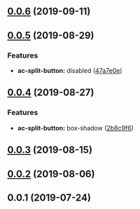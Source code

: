 <a name="0.0.6"></a>
## [0.0.6](https://github.com/tinper-bee/ac-split-button/compare/v0.0.5...v0.0.6) (2019-09-11)



<a name="0.0.5"></a>
## [0.0.5](https://github.com/tinper-bee/ac-split-button/compare/v0.0.4...v0.0.5) (2019-08-29)


### Features

* **ac-split-button:** disabled ([47a7e0e](https://github.com/tinper-bee/ac-split-button/commit/47a7e0e))



<a name="0.0.4"></a>
## [0.0.4](https://github.com/tinper-bee/ac-split-button/compare/v0.0.3...v0.0.4) (2019-08-27)


### Features

* **ac-split-button:** box-shadow ([2b8c9f6](https://github.com/tinper-bee/ac-split-button/commit/2b8c9f6))



<a name="0.0.3"></a>
## [0.0.3](https://github.com/tinper-bee/ac-split-button/compare/v0.0.2...v0.0.3) (2019-08-15)



<a name="0.0.2"></a>
## [0.0.2](https://github.com/tinper-bee/ac-split-button/compare/v0.0.1...v0.0.2) (2019-08-06)



<a name="0.0.1"></a>
## 0.0.1 (2019-07-24)



